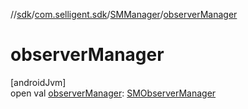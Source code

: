 //[sdk](../../../index.md)/[com.selligent.sdk](../index.md)/[SMManager](index.md)/[observerManager](observer-manager.md)

# observerManager

[androidJvm]\
open val [observerManager](observer-manager.md): [SMObserverManager](../-s-m-observer-manager/index.md)
